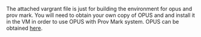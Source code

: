 The attached vargrant file is just for building the environment for opus and prov mark. You will need to obtain your own copy of 
OPUS and and install it in the VM in order to use OPUS with Prov Mark system.
OPUS can be obtained [here](https://github.com/DTG-FRESCO/opus).
